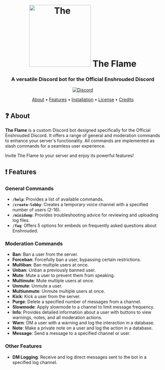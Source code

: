 <h1 align="center">
  <br>
  <img  src="https://enshrouded.wiki.gg/images/8/8d/The_Flame.png" width="200px" height="200px" alt=The Flame>
  The Flame
  <br>
</h1>

<h3 align=center>A versatile Discord bot for the Official Enshrouded Discord</h3>

<div align=center>

 [![Discord](https://img.shields.io/discord/658113349384667198.svg?label=&logo=discord&logoColor=ffffff&color=7389D8&labelColor=6A7EC2)](https://discord.gg/Enshrouded)

</div>

<p align="center">
  <a href="#question-about">About</a>
  •
  <a href="#exclamation-features">Features</a>
  •
  <a href="#desktop_computer-my-other-projects">Installation</a>
  •
  <a href="#book-license">License</a>
  •
  <a href="#scroll-credits">Credits</a>
</p>

## :question: About

**The Flame** is a custom Discord bot designed specifically for the Official Enshrouded Discord. It offers a range of general and moderation commands to enhance your server's functionality. All commands are implemented as slash commands for a seamless user experience.

Invite The Flame to your server and enjoy its powerful features!

## :exclamation: Features

### General Commands

- **`/help`**: Provides a list of available commands.
- **`/create-lobby`**: Creates a temporary voice channel with a specified number of users (2-16).
- **`/minidump`**: Provides troubleshooting advice for reviewing and uploading log files.
- **`/faq`**: Offers 5 options for embeds on frequently asked questions about Enshrouded.

### Moderation Commands

- **Ban**: Ban a user from the server.
- **Forceban**: Forcefully ban a user, bypassing certain restrictions.
- **Multiban**: Ban multiple users at once.
- **Unban**: Unban a previously banned user.
- **Mute**: Mute a user to prevent them from speaking.
- **Multimute**: Mute multiple users at once.
- **Unmute**: Unmute a user.
- **Multiunmute**: Unmute multiple users at once.
- **Kick**: Kick a user from the server.
- **Purge**: Delete a specified number of messages from a channel.
- **Slowmode**: Apply slowmode to a channel to limit message frequency.
- **Info**: Provides detailed information about a user with buttons to view warnings, notes, and all moderation actions.
- **Warn**: DM a user with a warning and log the interaction in a database.
- **Note**: Make a private note on a user and log the action in a database.
- **Message**: Send a message to a specified channel or user.

### Other Features

- **DM Logging**: Receive and log direct messages sent to the bot in a specified log channel.
